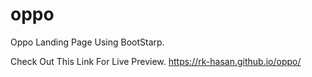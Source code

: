 # oppo

Oppo Landing Page Using BootStarp.

Check Out This Link For Live Preview. https://rk-hasan.github.io/oppo/
